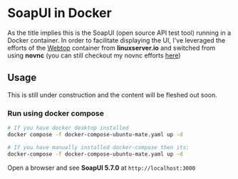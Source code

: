 # SoapUI in Docker

As the title implies this is the SoapUI (open source API test tool) running in a Docker container. In order to facilitate displaying the UI, I've leveraged the efforts of the [Webtop](https://docs.linuxserver.io/images/docker-webtop) container from **linuxserver.io** and switched from using **novnc** (you can still checkout my novnc efforts [here](https://github.com/n-murphy/docker-soapui/tree/novnc))


## Usage
This is still under construction and the content will be fleshed out soon.

### Run using docker compose
```bash
# If you have docker desktop installed
docker compose -f docker-compose-ubuntu-mate.yaml up -d

# If you have manually installed docker-compose then its:
docker-compose -f docker-compose-ubuntu-mate.yaml up -d
```
Open a browser and see  **SoapUI 5.7.0** at `http://localhost:3000`